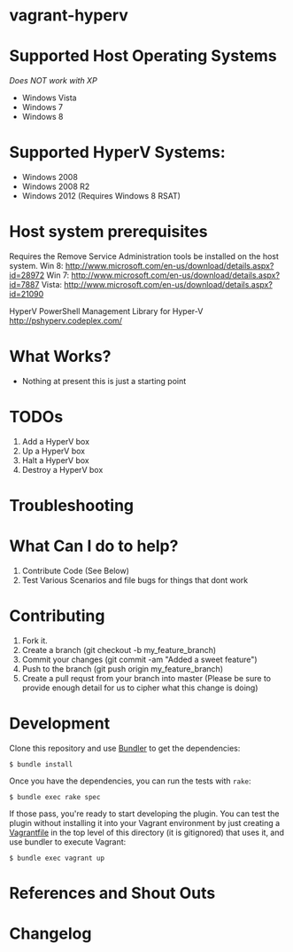 vagrant-hyperv
==========================

Supported Host Operating Systems
===========================================
_Does NOT work with XP_

- Windows Vista
- Windows 7
- Windows 8

Supported HyperV Systems:
===========================================
- Windows 2008
- Windows 2008 R2
- Windows 2012 (Requires Windows 8 RSAT)

Host system prerequisites
===========================================
Requires the Remove Service Administration tools be installed on the host system.
Win 8: http://www.microsoft.com/en-us/download/details.aspx?id=28972
Win 7: http://www.microsoft.com/en-us/download/details.aspx?id=7887
Vista: http://www.microsoft.com/en-us/download/details.aspx?id=21090

HyperV PowerShell Management Library for Hyper-V
http://pshyperv.codeplex.com/

What Works?
===========
- Nothing at present this is just a starting point

TODOs
=========
1. Add a HyperV box
2. Up a HyperV box
3. Halt a HyperV box
4. Destroy a HyperV box

Troubleshooting
===============

What Can I do to help?
======================
1. Contribute Code (See Below)
2. Test Various Scenarios and file bugs for things that dont work

Contributing
============
1. Fork it.
2. Create a branch (git checkout -b my_feature_branch)
3. Commit your changes (git commit -am "Added a sweet feature")
4. Push to the branch (git push origin my_feature_branch)
5. Create a pull requst from your branch into master (Please be sure to provide enough detail for us to cipher what this change is doing)

Development
=============
Clone this repository and use [Bundler](http://gembundler.com) to get the dependencies:

```
$ bundle install
```

Once you have the dependencies, you can run the tests with `rake`:

```
$ bundle exec rake spec
```

If those pass, you're ready to start developing the plugin. You can test
the plugin without installing it into your Vagrant environment by just
creating a [Vagrantfile](http://docs.vagrantup.com/v2/plugins/packaging.html)
in the top level of this directory (it is gitignored) that uses it, and
use bundler to execute Vagrant:

```
$ bundle exec vagrant up
```


References and Shout Outs
=========================


Changelog
=========
